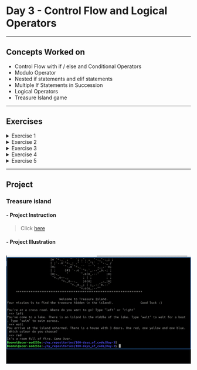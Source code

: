 # Day 3 - Control Flow and Logical Operators

---
## Concepts Worked on
- Control Flow with if / else and Conditional Operators
- Modulo Operator
- Nested if statements and elif statements
- Multiple If Statements in Succession
- Logical Operators
- Treasure Island game

---
## Exercises
<details><summary>Exercise 1</summary><br>

## Odd or Even

### Instructions

Write a program that works out whether if a given number is an odd or even number. 

Even numbers can be divided by 2 with no remainder. 

e.g. 86 is **even** because 86 ÷ 2 = 43

43 does not have any decimal places. Therefore the division is clean.

e.g. 59 is **odd** because 59 ÷ 2 = 29.5

29.5 is not a whole number, it has decimal places. Therefore there is a remainder of 0.5, so the division is not clean.

The **modulo** is written as a percentage sign (%) in Python. It gives you the remainder after a division. 

e.g. 

6 ÷ 2 = 3 with no remainder. 

```
6 % 2 = 0
```

5 ÷ 2 = 2 x **2** + 1, remainder is 1.

```
5 % 2 = 1
```

14 ÷ 4 = 3 x **4** + 2, remainder is 2.

```
14 % 4 = 2
```

**Warning** your output should match the Example Output format exactly, even the positions of the commas and full stops. 

#### Example Input 1

```
43
```

#### Example Output 1

```
This is an odd number.
```

#### Example Input 2

```
94
```

#### Example Output 2

```
This is an even number.
```

Solution: [Exercise 1](https://github.com/boomni/100-days_of_code/Day-3/exercise-1.py)
</details>
<details><summary>Exercise 2</summary><br>

## BMI Calculator 2.0

### Instructions

Write a program that interprets the Body Mass Index (BMI) based on a user's weight and height.

It should tell them the interpretation of their BMI based on the BMI value.

- Under 18.5 they are underweight
- Over 18.5 but below 25 they have a normal weight
- Over 25 but below 30 they are slightly overweight
- Over 30 but below 35 they are obese
- Above 35 they are clinically obese.

![](https://cdn.fs.teachablecdn.com/qTOp8afxSkGfU5YGYf36)

The BMI is calculated by dividing a person's weight (in kg) by the square of their height (in m):

![](https://cdn.fs.teachablecdn.com/jKHjnLrNQjqzdz3MTMyv)

**Warning** you should **round** the result to the nearest whole number. The interpretation message needs to include the words in bold from the interpretations above. e.g. **underweight, normal weight,  overweight, obese, clinically obese**. 

# Example Input

```
weight = 85
```

```
height = 1.75
```

# Example Output

85 ÷ (1.75 x 1.75) =  27.755102040816325

```
Your BMI is 28, you are slightly overweight.
```

e.g. When you hit **run**, this is what should happen:   

![](https://cdn.fs.teachablecdn.com/mGRynIETXuVqoDk8unci)

The testing code will check for print output that is formatted like one of the lines below:

```
"Your BMI is 18, you are underweight."
"Your BMI is 22, you have a normal weight."
"Your BMI is 28, you are slightly overweight."
"Your BMI is 33, you are obese."
"Your BMI is 40, you are clinically obese."
```

Solution: [Exercise 2](https://github.com/boomni/100-days_of_code/Day-3/exercise-2.py)
</details>
<details><summary>Exercise 3</summary><br>

- [Exercise 3](https://github.com/boomni/100-days_of_code/Day-3/exercise-3.py)
  Click [here](https://replit.com/@appbrewery/day-3-3-exercise#README.md) to see the exercise instructions.
</details>
<details><summary>Exercise 4</summary><br>

- [Exercise 4](https://github.com/boomni/100-days_of_code/Day-3/exercise-4.py)
  Click [here](https://replit.com/@appbrewery/day-3-4-exercise#README.md) to see the exercise instructions.
</details>
<details><summary>Exercise 5</summary><br>

- [Exercise 5](https://github.com/boomni/100-days_of_code/Day-3/exercise-5.py)
</details>

---
## Project
### Treasure island
#### - **Project Instruction**
> Click [here](https://replit.com/@appbrewery/treasure-island-start#README.md)
#### - Project Illustration
![Treasure island Illustration](https://github.com/Boomni/100-days_of_code/blob/main/images/treasure_island.gif)
---
